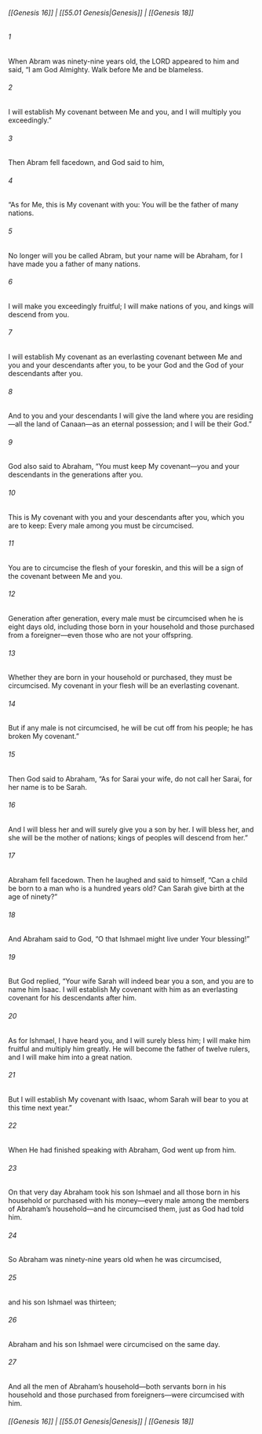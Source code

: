 
###### [[Genesis 16]] | [[55.01 Genesis|Genesis]] | [[Genesis 18]]

###### 1
When Abram was ninety-nine years old, the LORD appeared to him and said, “I am God Almighty. Walk before Me and be blameless.
###### 2
I will establish My covenant between Me and you, and I will multiply you exceedingly.”
###### 3
Then Abram fell facedown, and God said to him,
###### 4
“As for Me, this is My covenant with you: You will be the father of many nations.
###### 5
No longer will you be called Abram, but your name will be Abraham, for I have made you a father of many nations.
###### 6
I will make you exceedingly fruitful; I will make nations of you, and kings will descend from you.
###### 7
I will establish My covenant as an everlasting covenant between Me and you and your descendants after you, to be your God and the God of your descendants after you.
###### 8
And to you and your descendants I will give the land where you are residing—all the land of Canaan—as an eternal possession; and I will be their God.”
###### 9
God also said to Abraham, “You must keep My covenant—you and your descendants in the generations after you.
###### 10
This is My covenant with you and your descendants after you, which you are to keep: Every male among you must be circumcised.
###### 11
You are to circumcise the flesh of your foreskin, and this will be a sign of the covenant between Me and you.
###### 12
Generation after generation, every male must be circumcised when he is eight days old, including those born in your household and those purchased from a foreigner—even those who are not your offspring.
###### 13
Whether they are born in your household or purchased, they must be circumcised. My covenant in your flesh will be an everlasting covenant.
###### 14
But if any male is not circumcised, he will be cut off from his people; he has broken My covenant.”
###### 15
Then God said to Abraham, “As for Sarai your wife, do not call her Sarai, for her name is to be Sarah.
###### 16
And I will bless her and will surely give you a son by her. I will bless her, and she will be the mother of nations; kings of peoples will descend from her.”
###### 17
Abraham fell facedown. Then he laughed and said to himself, “Can a child be born to a man who is a hundred years old? Can Sarah give birth at the age of ninety?”
###### 18
And Abraham said to God, “O that Ishmael might live under Your blessing!”
###### 19
But God replied, “Your wife Sarah will indeed bear you a son, and you are to name him Isaac. I will establish My covenant with him as an everlasting covenant for his descendants after him.
###### 20
As for Ishmael, I have heard you, and I will surely bless him; I will make him fruitful and multiply him greatly. He will become the father of twelve rulers, and I will make him into a great nation.
###### 21
But I will establish My covenant with Isaac, whom Sarah will bear to you at this time next year.”
###### 22
When He had finished speaking with Abraham, God went up from him.
###### 23
On that very day Abraham took his son Ishmael and all those born in his household or purchased with his money—every male among the members of Abraham’s household—and he circumcised them, just as God had told him.
###### 24
So Abraham was ninety-nine years old when he was circumcised,
###### 25
and his son Ishmael was thirteen;
###### 26
Abraham and his son Ishmael were circumcised on the same day.
###### 27
And all the men of Abraham’s household—both servants born in his household and those purchased from foreigners—were circumcised with him.

###### [[Genesis 16]] | [[55.01 Genesis|Genesis]] | [[Genesis 18]]
